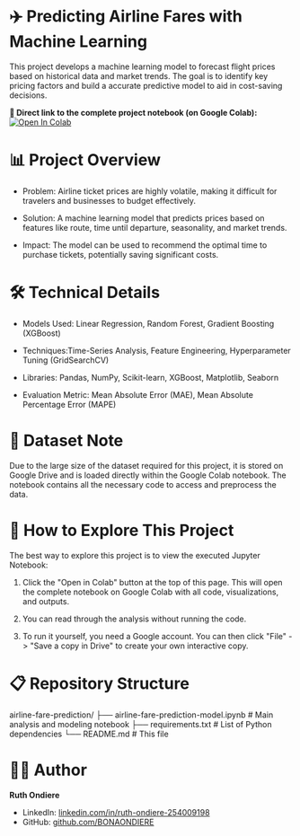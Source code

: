 # ✈️ Predicting Airline Fares with Machine Learning

This project develops a machine learning model to forecast flight prices based on historical data and market trends. The goal is to identify key pricing factors and build a accurate predictive model to aid in cost-saving decisions.

**🔗 Direct link to the complete project notebook (on Google Colab):**  
[![Open In Colab](https://colab.research.google.com/assets/colab-badge.svg)](https://colab.research.google.com/drive/1H5WyJCkmLO0fstyzWhJ4jI_eCeEOPLr8?usp=sharing)



# 📊 Project Overview

* Problem: Airline ticket prices are highly volatile, making it difficult for travelers and businesses to budget effectively.

* Solution: A machine learning model that predicts prices based on features like route, time until departure, seasonality, and market trends.

* Impact: The model can be used to recommend the optimal time to purchase tickets, potentially saving significant costs.

# 🛠️ Technical Details

* Models Used: Linear Regression, Random Forest, Gradient Boosting (XGBoost)

* Techniques:Time-Series Analysis, Feature Engineering, Hyperparameter Tuning (GridSearchCV)

* Libraries: Pandas, NumPy, Scikit-learn, XGBoost, Matplotlib, Seaborn

* Evaluation Metric: Mean Absolute Error (MAE), Mean Absolute Percentage Error (MAPE)

# 📁 Dataset Note

Due to the large size of the dataset required for this project, it is stored on Google Drive and is loaded directly within the Google Colab notebook. The notebook contains all the necessary code to access and preprocess the data.

# 🚀 How to Explore This Project

The best way to explore this project is to view the executed Jupyter Notebook:

1.  Click the "Open in Colab" button at the top of this page. This will open the complete notebook on Google Colab with all code, visualizations, and outputs.

2.  You can read through the analysis without running the code.

3.  To run it yourself, you need a Google account. You can then click "File" -> "Save a copy in Drive" to create your own interactive copy.

# 📋 Repository Structure

airline-fare-prediction/
├── airline-fare-prediction-model.ipynb  # Main analysis and modeling notebook
├── requirements.txt                 # List of Python dependencies
└── README.md                       # This file


# 👩‍💻 Author

**Ruth Ondiere**
- LinkedIn: [linkedin.com/in/ruth-ondiere-254009198](https://linkedin.com/in/ruth-ondiere-254009198)
- GitHub: [github.com/BONAONDIERE](https://github.com/BONAONDIERE)
